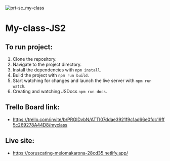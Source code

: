 
![prt-sc_my-class](https://github.com/MariuszRozycki/my-class/assets/55709542/9e4ae893-5107-4133-a412-c1717833a9b3)



# My-class-JS2

## To run project:

1. Clone the repository.
2. Navigate to the project directory.
3. Install the dependencies with `npm install`.
4. Build the project with `npm run build`.
5. Start watching for changes and launch the live server with `npm run watch`.
6. Creating and watching JSDocs `npm run docs`.

## Trello Board link:

- https://trello.com/invite/b/PRGIDvbN/ATTI07ddae3921f9c1ad66e0fdc19ff5c269278A44D8/myclass


## Live site:
- https://coruscating-melomakarona-28cd35.netlify.app/

